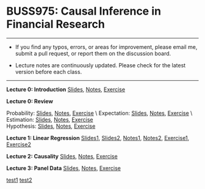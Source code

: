 # BUSS975: Causal Inference in Financial Research

---

- If you find any typos, errors, or areas for improvement, please email me, submit a pull request, or report them on the discussion board.

- Lecture notes are continuously updated. Please check for the latest version before each class.

---


**Lecture 0: Introduction**
[Slides](https://chung-jiwoong.github.io/BUSS975-Slides/notes/00_Introduction/00_Introduction.pdf),
[Notes](https://chung-jiwoong.github.io/BUSS975-Slides/notes/00_Introduction/Intro.pdf), 
[Exercise](https://chung-jiwoong.github.io/BUSS975-Slides/notes/00_Introduction/00_introduction_PS.pdf)


**Lecture 0: Review**

Probability: [Slides](https://chung-jiwoong.github.io/BUSS975-Slides/notes/00_Review/00_review_A.pdf),
[Notes](https://chung-jiwoong.github.io/BUSS975-Slides/notes/00_Review/review_A.pdf),
[Exercise](https://chung-jiwoong.github.io/BUSS975-Slides/notes/00_Review/00_review_A_PS.pdf) \ 
Expectation: [Slides](https://chung-jiwoong.github.io/BUSS975-Slides/notes/00_Review/00_review_B.pdf), 
[Notes](https://chung-jiwoong.github.io/BUSS975-Slides/notes/00_Review/review_B.pdf),
[Exercise](https://chung-jiwoong.github.io/BUSS975-Slides/notes/00_Review/00_review_B_PS.pdf) \ 
Estimation: [Slides](https://chung-jiwoong.github.io/BUSS975-Slides/notes/00_Review/00_review_C.pdf), 
[Notes](https://chung-jiwoong.github.io/BUSS975-Slides/notes/00_Review/review_C.pdf),
[Exercise](https://chung-jiwoong.github.io/BUSS975-Slides/notes/00_Review/00_review_C_PS.pdf)  \
Hypothesis: [Slides](https://chung-jiwoong.github.io/BUSS975-Slides/notes/00_Review/00_review_D.pdf), 
[Notes](https://chung-jiwoong.github.io/BUSS975-Slides/notes/00_Review/review_D.pdf),
[Exercise](https://chung-jiwoong.github.io/BUSS975-Slides/notes/00_Review/00_review_D_PS.pdf) 
    

**Lecture 1: Linear Regression**
[Slides1](https://chung-jiwoong.github.io/BUSS975-Slides/notes/01_Regression/01_linear_regression1.pdf), 
[Slides2](https://chung-jiwoong.github.io/BUSS975-Slides/notes/01_Regression/01_linear_regression2.pdf),
[Notes1](https://chung-jiwoong.github.io/BUSS975-Slides/notes/01_Regression/linear_regression1_v2.pdf), 
[Notes2](https://chung-jiwoong.github.io/BUSS975-Slides/notes/01_Regression/linear_regression2.pdf),
[Exercise1](https://chung-jiwoong.github.io/BUSS975-Slides/notes/01_Regression/02_linear_regression1_PS.pdf), 
[Exercise2](https://chung-jiwoong.github.io/BUSS975-Slides/notes/01_Regression/02_linear_regression2_PS.pdf)



**Lecture 2: Causality**
[Slides](https://chung-jiwoong.github.io/BUSS975-Slides/notes/03_causality/03_causality.pdf), 
[Notes](https://chung-jiwoong.github.io/BUSS975-Slides/notes/03_causality/causality_v1.pdf), 
[Exercise](https://chung-jiwoong.github.io/BUSS975-Slides/notes/03_causality/03_causality_PS.pdf)


**Lecture 3: Panel Data**
[Slides](https://chung-jiwoong.github.io/BUSS975-Slides/notes/04_Panel/04_panel.pdf), 
[Notes](https://chung-jiwoong.github.io/BUSS975-Slides/notes/04_Panel/panel_data_v1.pdf), 
[Exercise](https://chung-jiwoong.github.io/BUSS975-Slides/notes/04_Panel/04_panel_PS.pdf)


[test1](https://docs.google.com/viewer?url=https://raw.githubusercontent.com/chung-jiwoong/BUSS975-Slides/blob/main/notes/04_Panel/04_panel_PS.pdf)
[test2](https://chung-jiwoong.github.io/BUSS975-Slides/notes/04_Panel/04_panel_PS.pdf)
